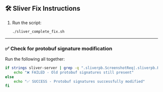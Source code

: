 ## 🛠️ Sliver Fix Instructions
1. Run the script:
   ```bash
   ./sliver_complete_fix.sh
   ```

---

### ✅ Check for protobuf signature modification

Run the following all together:
```bash
if strings sliver-server | grep -q ".sliverpb.ScreenshotReq|.sliverpb.ProcessDumpReq|.sliverpb.ImpersonateReq"; then
    echo "❌ FAILED - Old protobuf signatures still present"
else
    echo "✅ SUCCESS - Protobuf signatures successfully modified"
fi

```
